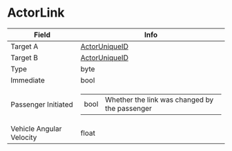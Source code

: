 # ActorLink

<table><thead><tr><th>Field</th><th>Info</th></tr></thead><tbody>
<tr><td>Target A</td><td><a href="../types/ActorUniqueID.md">ActorUniqueID</a></td></tr>
<tr><td>Target B</td><td><a href="../types/ActorUniqueID.md">ActorUniqueID</a></td></tr>
<tr><td>Type</td><td>byte</td></tr>
<tr><td>Immediate</td><td>bool</td></tr>
<tr><td>Passenger Initiated</td><td><table><tbody><tr><td>bool</td><td>Whether the link was changed by the passenger</td></tr></tbody></table></td></tr>
<tr><td>Vehicle Angular Velocity</td><td>float</td></tr>
</tbody></table>